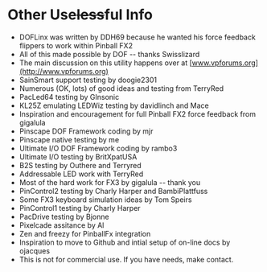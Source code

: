 # Other Use~~less~~ful Info

- DOFLinx was written by DDH69 because he wanted his force feedback
  flippers to work within Pinball FX2
- All of this made possible by DOF -- thanks Swisslizard
- The main discussion on this utility happens over at
  [www.vpforums.org](http://www.vpforums.org)
- SainSmart support testing by doogie2301
- Numerous (OK, lots) of good ideas and testing from TerryRed
- PacLed64 testing by GInsonic
- KL25Z emulating LEDWiz testing by davidlinch and Mace
- Inspiration and encouragement for full Pinball FX2 force feedback
  from gigalula
- Pinscape DOF Framework coding by mjr
- Pinscape native testing by me
- Ultimate I/O DOF Framework coding by rambo3
- Ultimate I/O testing by BritXpatUSA
- B2S testing by Outhere and Terryred
- Addressable LED work with TerryRed
- Most of the hard work for FX3 by gigalula -- thank you
- PinControl2 testing by Charly Harper and BambiPlattfuss
- Some FX3 keyboard simulation ideas by Tom Speirs
- PinControl1 testing by Charly Harper
- PacDrive testing by Bjonne
- Pixelcade assitance by Al
- Zen and freezy for PinballFx integration
- Inspiration to move to Github and intial setup of on-line docs by ojacques
- This is not for commercial use. If you have needs, make contact.
